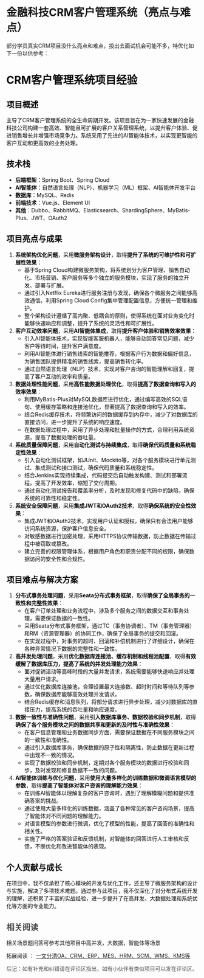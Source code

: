 # 金融科技CRM客户管理系统（亮点与难点）

部分学员真实CRM项目没什么亮点和难点，投出去面试机会可能不多，特优化如下一份以供参考：

# <font style="color:rgb(6, 6, 7);">CRM客户管理系统项目经验</font>
## <font style="color:rgb(6, 6, 7);">项目概述</font>
<font style="color:rgb(6, 6, 7);">主导了CRM客户管理系统的全生命周期开发。该项目旨在为一家快速发展的金融科技公司构建一套高效、智能且可扩展的客户关系管理系统，以提升客户体验、促进销售增长并增强市场竞争力。系统采用了先进的AI智能体技术，以实现更智能的客户互动和更高效的业务处理。</font>

## <font style="color:rgb(6, 6, 7);">技术栈</font>
+ **<font style="color:rgb(6, 6, 7);">后端框架</font>**<font style="color:rgb(6, 6, 7);">：Spring Boot、Spring Cloud</font>
+ **<font style="color:rgb(6, 6, 7);">AI智能体</font>**<font style="color:rgb(6, 6, 7);">：自然语言处理（NLP）、机器学习（ML）框架、AI智能体开发平台</font>
+ **<font style="color:rgb(6, 6, 7);">数据库</font>**<font style="color:rgb(6, 6, 7);">：MySQL、Redis</font>
+ **<font style="color:rgb(6, 6, 7);">前端技术</font>**<font style="color:rgb(6, 6, 7);">：Vue.js、Element UI</font>
+ **<font style="color:rgb(6, 6, 7);">其他</font>**<font style="color:rgb(6, 6, 7);">：Dubbo、RabbitMQ、Elasticsearch、ShardingSphere、MyBatis-Plus、JWT、OAuth2</font>

## <font style="color:rgb(6, 6, 7);">项目亮点与成果</font>
1. **<font style="color:rgb(6, 6, 7);">系统架构优化问题</font>**<font style="color:rgb(6, 6, 7);">，采用</font>**<font style="color:rgb(6, 6, 7);">微服务架构设计</font>**<font style="color:rgb(6, 6, 7);">，取得</font>**<font style="color:rgb(6, 6, 7);">提升了系统的可维护性和可扩展性效果</font>**<font style="color:rgb(6, 6, 7);">：</font>
    - <font style="color:rgb(6, 6, 7);">基于Spring Cloud构建微服务架构，将系统划分为客户管理、销售自动化、市场营销、客户服务等多个独立的服务模块，实现了服务的独立开发、部署与扩展。</font>
    - <font style="color:rgb(6, 6, 7);">通过引入Netflix Eureka进行服务注册与发现，确保各个微服务之间能够高效通信。利用Spring Cloud Config集中管理配置信息，方便统一管理和维护。</font>
    - <font style="color:rgb(6, 6, 7);">整个架构设计遵循了高内聚、低耦合的原则，使得系统在面对业务变化时能够快速响应和调整，提升了系统的灵活性和可扩展性。</font>
2. **<font style="color:rgb(6, 6, 7);">客户互动效率问题</font>**<font style="color:rgb(6, 6, 7);">，采用</font>**<font style="color:rgb(6, 6, 7);">AI智能体集成</font>**<font style="color:rgb(6, 6, 7);">，取得</font>**<font style="color:rgb(6, 6, 7);">提升客户体验和销售效率效果</font>**<font style="color:rgb(6, 6, 7);">：</font>
    - <font style="color:rgb(6, 6, 7);">引入AI智能体技术，实现智能客服机器人，能够自动回答常见问题，减少客户等待时间，提升客户满意度。</font>
    - <font style="color:rgb(6, 6, 7);">利用AI智能体进行销售线索的智能推荐，根据客户行为数据和偏好信息，为销售团队提供精准的销售线索，提高销售转化率。</font>
    - <font style="color:rgb(6, 6, 7);">通过自然语言处理（NLP）技术，实现对客户咨询的智能理解和回复，提高了客户互动的效率和质量。</font>
3. **<font style="color:rgb(6, 6, 7);">数据处理性能问题</font>**<font style="color:rgb(6, 6, 7);">，采用</font>**<font style="color:rgb(6, 6, 7);">高性能数据处理优化</font>**<font style="color:rgb(6, 6, 7);">，取得</font>**<font style="color:rgb(6, 6, 7);">提高了数据查询和写入的效率效果</font>**<font style="color:rgb(6, 6, 7);">：</font>
    - <font style="color:rgb(6, 6, 7);">利用MyBatis-Plus对MySQL数据库进行优化，通过编写高效的SQL语句、使用缓存策略和连接池优化，显著提高了数据查询和写入的效率。</font>
    - <font style="color:rgb(6, 6, 7);">结合Redis缓存技术，将频繁访问的数据缓存到内存中，减少了对数据库的直接访问，进一步提升了系统的响应速度。</font>
    - <font style="color:rgb(6, 6, 7);">在数据处理过程中，采用了异步处理和批量操作的方式，合理利用系统资源，提高了数据处理的吞吐量。</font>
4. **<font style="color:rgb(6, 6, 7);">系统质量保障问题</font>**<font style="color:rgb(6, 6, 7);">，采用</font>**<font style="color:rgb(6, 6, 7);">自动化测试与持续集成</font>**<font style="color:rgb(6, 6, 7);">，取得</font>**<font style="color:rgb(6, 6, 7);">确保代码质量和系统稳定性效果</font>**<font style="color:rgb(6, 6, 7);">：</font>
    - <font style="color:rgb(6, 6, 7);">引入自动化测试框架，如JUnit、Mockito等，对各个服务模块进行单元测试、集成测试和接口测试，确保代码质量和系统稳定性。</font>
    - <font style="color:rgb(6, 6, 7);">结合Jenkins实现持续集成，代码提交后自动触发构建、测试和部署流程，提高了开发效率，缩短了交付周期。</font>
    - <font style="color:rgb(6, 6, 7);">通过自动化测试报告和覆盖率分析，及时发现和修复代码中的缺陷，确保系统的可靠性和稳定性。</font>
5. **<font style="color:rgb(6, 6, 7);">系统安全保障问题</font>**<font style="color:rgb(6, 6, 7);">，采用</font>**<font style="color:rgb(6, 6, 7);">集成JWT和OAuth2技术</font>**<font style="color:rgb(6, 6, 7);">，取得</font>**<font style="color:rgb(6, 6, 7);">确保系统的安全性效果</font>**<font style="color:rgb(6, 6, 7);">：</font>
    - <font style="color:rgb(6, 6, 7);">集成JWT和OAuth2技术，实现用户认证和授权，确保只有合法用户能够访问系统资源，保护客户信息安全。</font>
    - <font style="color:rgb(6, 6, 7);">对敏感数据进行加密处理，采用HTTPS协议传输数据，防止数据在传输过程中被窃取或篡改。</font>
    - <font style="color:rgb(6, 6, 7);">建立完善的权限管理体系，根据用户角色和职责分配不同的权限，确保数据访问的安全性和合规性。</font>

## <font style="color:rgb(6, 6, 7);">项目难点与解决方案</font>
1. **<font style="color:rgb(6, 6, 7);">分布式事务处理问题</font>**<font style="color:rgb(6, 6, 7);">，采用</font>**<font style="color:rgb(6, 6, 7);">Seata分布式事务框架</font>**<font style="color:rgb(6, 6, 7);">，取得</font>**<font style="color:rgb(6, 6, 7);">确保了全局事务的一致性和完整性效果</font>**<font style="color:rgb(6, 6, 7);">：</font>
    - <font style="color:rgb(6, 6, 7);">在客户订单处理和业务流程中，涉及多个服务之间的数据交互和事务处理，需要保证数据的一致性。</font>
    - <font style="color:rgb(6, 6, 7);">采用Seata分布式事务框架，通过TC（事务协调者）、TM（事务管理器）和RM（资源管理器）的协同工作，确保了全局事务的提交和回滚。</font>
    - <font style="color:rgb(6, 6, 7);">在实现过程中，对事务的超时、回滚和补偿机制进行了详细设计，确保在各种异常情况下数据的完整性和一致性。</font>
2. **<font style="color:rgb(6, 6, 7);">高并发处理问题</font>**<font style="color:rgb(6, 6, 7);">，采用</font>**<font style="color:rgb(6, 6, 7);">优化数据库连接池、缓存机制和线程池配置</font>**<font style="color:rgb(6, 6, 7);">，取得</font>**<font style="color:rgb(6, 6, 7);">有效缓解了数据库压力，提高了系统的并发处理能力效果</font>**<font style="color:rgb(6, 6, 7);">：</font>
    - <font style="color:rgb(6, 6, 7);">面对促销活动等高峰时段的大量并发请求，系统需要能够快速响应并处理大量用户请求。</font>
    - <font style="color:rgb(6, 6, 7);">通过优化数据库连接池，合理设置最大连接数、超时时间和等待队列等参数，确保数据库能够高效处理并发请求。</font>
    - <font style="color:rgb(6, 6, 7);">结合Redis缓存和消息队列，将部分请求进行异步处理，减少对数据库的直接压力，提高系统的吞吐量和响应速度。</font>
3. **<font style="color:rgb(6, 6, 7);">数据一致性与准确性问题</font>**<font style="color:rgb(6, 6, 7);">，采用</font>**<font style="color:rgb(6, 6, 7);">引入数据库事务、数据校验和同步机制</font>**<font style="color:rgb(6, 6, 7);">，取得</font>**<font style="color:rgb(6, 6, 7);">确保了各个服务模块之间的数据共享和更新的及时性与准确性效果</font>**<font style="color:rgb(6, 6, 7);">：</font>
    - <font style="color:rgb(6, 6, 7);">在客户信息管理和业务数据同步方面，需要保证数据在不同服务模块之间的一致性和准确性。</font>
    - <font style="color:rgb(6, 6, 7);">通过引入数据库事务，确保数据的原子性和隔离性，防止数据在更新过程中出现不一致的情况。</font>
    - <font style="color:rgb(6, 6, 7);">实现了数据校验和同步机制，定期对各个服务模块的数据进行校验和同步，及时发现和修复数据不一致的问题。</font>
4. **<font style="color:rgb(6, 6, 7);">AI智能体训练与优化问题</font>**<font style="color:rgb(6, 6, 7);">，采用</font>**<font style="color:rgb(6, 6, 7);">使用大量多样化的训练数据和微调语言模型的参数</font>**<font style="color:rgb(6, 6, 7);">，取得</font>**<font style="color:rgb(6, 6, 7);">提高了智能体对客户咨询的理解能力效果</font>**<font style="color:rgb(6, 6, 7);">：</font>
    - <font style="color:rgb(6, 6, 7);">在训练AI智能体以理解复杂的客户咨询时，遇到了理解模糊问题和提供准确答案的挑战。</font>
    - <font style="color:rgb(6, 6, 7);">通过使用大量多样化的训练数据，涵盖了各种常见的客户咨询场景，提高了智能体对不同问题的理解能力。</font>
    - <font style="color:rgb(6, 6, 7);">对语言模型的参数进行微调，优化了模型的性能，提高了回答的准确性和相关性。</font>
    - <font style="color:rgb(6, 6, 7);">实施了严格的答案验证和反馈机制，对智能体的回答进行人工审核和反馈，不断优化和改进智能体的表现。</font>

## <font style="color:rgb(6, 6, 7);">个人贡献与成长</font>
<font style="color:rgb(6, 6, 7);">在项目中，我不仅承担了核心模块的开发与优化工作，还主导了微服务架构的设计与实施，解决了多项技术难题。通过参与此项目，我不仅深化了对分布式系统开发的理解，还积累了丰富的实战经验，进一步提升了在高并发、大数据处理和系统优化等方面的专业能力。</font>



## <font style="color:rgb(79, 79, 79);">相关阅读</font>
相关场景题问答可参考其他项目中高并发，大数据，智能体等场景

拓展阅读 ： [一文分清OA、CRM、ERP、MES、HRM、SCM、WMS、KMS等](https://www.yuque.com/tulingzhouyu/db22bv/csngc0dv7p5vi2fg)

<font style="color:rgb(77, 77, 77);">后记：如有补充和纠错请在评论区指出，如有小伙伴有类似项目可以发在评论区。</font>

